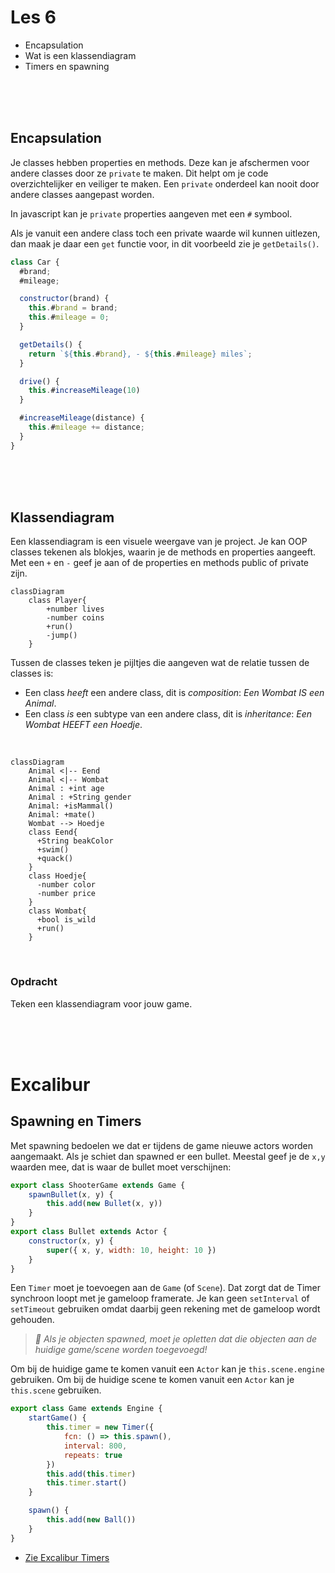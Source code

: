 # Les 6 

- Encapsulation
- Wat is een klassendiagram
- Timers en spawning

<br><br><br>

## Encapsulation

Je classes hebben properties en methods. Deze kan je afschermen voor andere classes door ze `private` te maken. Dit helpt om je code overzichtelijker en veiliger te maken. Een `private` onderdeel kan nooit door andere classes aangepast worden.

In javascript kan je `private` properties aangeven met een `#` symbool. 

Als je vanuit een andere class toch een private waarde wil kunnen uitlezen, dan maak je daar een `get` functie voor, in dit voorbeeld zie je `getDetails()`.

```js
class Car {
  #brand;
  #mileage;

  constructor(brand) {
    this.#brand = brand;
    this.#mileage = 0; 
  }

  getDetails() {
    return `${this.#brand}, - ${this.#mileage} miles`;
  }

  drive() {
    this.#increaseMileage(10)
  }

  #increaseMileage(distance) {
    this.#mileage += distance;
  }
}
```

<br><br><br>

## Klassendiagram

Een klassendiagram is een visuele weergave van je project. Je kan OOP classes tekenen als blokjes, waarin je de methods en properties aangeeft. Met een `+` en `-` geef je aan of de properties en methods public of private zijn.

```mermaid
classDiagram
    class Player{
        +number lives
        -number coins
        +run()
        -jump()
    }
```

Tussen de classes teken je pijltjes die aangeven wat de relatie tussen de classes is:
- Een class *heeft* een andere class, dit is *composition*: *Een Wombat IS een Animal*.
- Een class *is* een subtype van een andere class, dit is *inheritance*: *Een Wombat HEEFT een Hoedje*.

<br>

```mermaid
classDiagram
    Animal <|-- Eend
    Animal <|-- Wombat
    Animal : +int age
    Animal : +String gender
    Animal: +isMammal()
    Animal: +mate()
    Wombat --> Hoedje
    class Eend{
      +String beakColor
      +swim()
      +quack()
    }
    class Hoedje{
      -number color
      -number price
    }
    class Wombat{
      +bool is_wild
      +run()
    }
```

<br>

### Opdracht

Teken een klassendiagram voor jouw game.

<br><br><br>

# Excalibur

## Spawning en Timers

Met spawning bedoelen we dat er tijdens de game nieuwe actors worden aangemaakt. Als je schiet dan spawned er een bullet. Meestal geef je de `x,y` waarden mee, dat is waar de bullet moet verschijnen:

```js
export class ShooterGame extends Game {
    spawnBullet(x, y) {
        this.add(new Bullet(x, y))
    }
}
export class Bullet extends Actor {
    constructor(x, y) {
        super({ x, y, width: 10, height: 10 }) 
    }
}
```

Een `Timer` moet je toevoegen aan de `Game` (of `Scene`). Dat zorgt dat de Timer synchroon loopt met je gameloop framerate. Je kan geen `setInterval` of `setTimeout` gebruiken omdat daarbij geen rekening met de gameloop wordt gehouden.

> *🚨 Als je objecten spawned, moet je opletten dat die objecten aan de huidige game/scene worden toegevoegd!*

Om bij de huidige game te komen vanuit een `Actor` kan je `this.scene.engine` gebruiken. Om bij de huidige scene te komen vanuit een `Actor` kan je `this.scene` gebruiken.

```js
export class Game extends Engine {
    startGame() {
        this.timer = new Timer({
            fcn: () => this.spawn(),
            interval: 800,
            repeats: true
        })
        this.add(this.timer)
        this.timer.start()
    }

    spawn() {
        this.add(new Ball())
    }
}
```

- [Zie Excalibur Timers](https://excaliburjs.com/docs/timers)